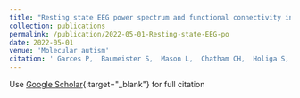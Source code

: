 ```yaml
---
title: "Resting state EEG power spectrum and functional connectivity in autism: a cross-sectional analysis."
collection: publications
permalink: /publication/2022-05-01-Resting-state-EEG-po
date: 2022-05-01
venue: 'Molecular autism'
citation: ' Garces P,  Baumeister S,  Mason L,  Chatham CH,  Holiga S,  Dukart J,  Jones EJH,  Banaschewski T,  Baron-Cohen S,  Boelte S,  Buitelaar JK,  Durston S,  EU-AIMS group, &quot;Resting state EEG power spectrum and functional connectivity in autism: a cross-sectional analysis..&quot; Molecular autism, 2022.'
---
```

Use [Google Scholar](https://scholar.google.com/scholar?q=Resting+state+EEG+power+spectrum+and+functional+connectivity+in+autism:+a+cross+sectional+analysis.){:target="_blank"} for full citation